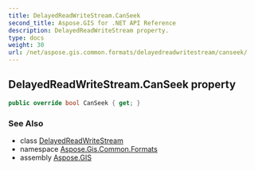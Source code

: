 ```yaml
---
title: DelayedReadWriteStream.CanSeek
second_title: Aspose.GIS for .NET API Reference
description: DelayedReadWriteStream property. 
type: docs
weight: 30
url: /net/aspose.gis.common.formats/delayedreadwritestream/canseek/
---
```

## DelayedReadWriteStream.CanSeek property

```csharp
public override bool CanSeek { get; }
```

### See Also

* class [DelayedReadWriteStream](../)
* namespace [Aspose.Gis.Common.Formats](../../delayedreadwritestream/)
* assembly [Aspose.GIS](../../../)


